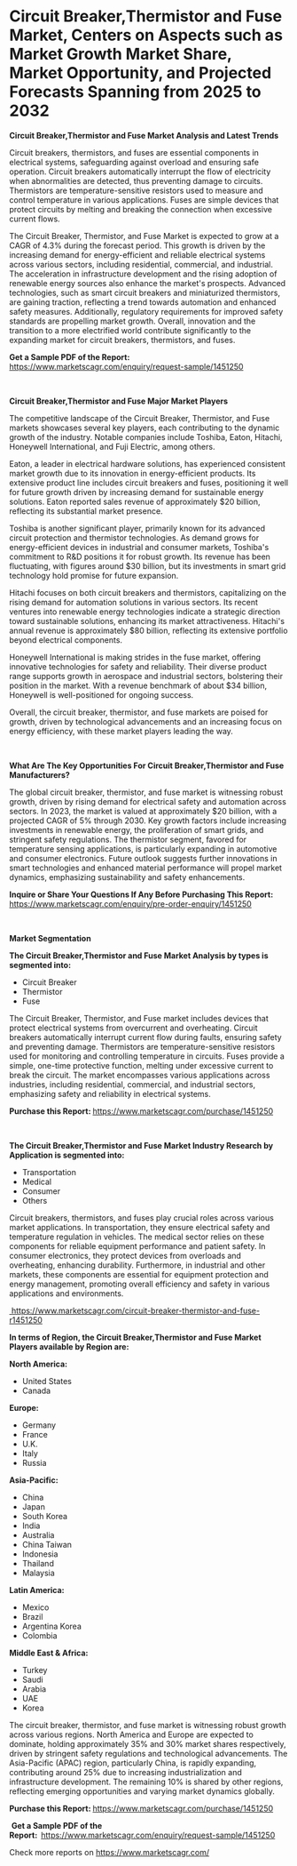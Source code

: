 <p><h1>Circuit Breaker,Thermistor and Fuse Market, Centers on Aspects such as Market Growth Market Share, Market Opportunity, and Projected Forecasts Spanning from 2025 to 2032</h1></p><p><strong>Circuit Breaker,Thermistor and Fuse Market Analysis and Latest Trends</strong></p>
<p><p>Circuit breakers, thermistors, and fuses are essential components in electrical systems, safeguarding against overload and ensuring safe operation. Circuit breakers automatically interrupt the flow of electricity when abnormalities are detected, thus preventing damage to circuits. Thermistors are temperature-sensitive resistors used to measure and control temperature in various applications. Fuses are simple devices that protect circuits by melting and breaking the connection when excessive current flows.</p><p>The Circuit Breaker, Thermistor, and Fuse Market is expected to grow at a CAGR of 4.3% during the forecast period. This growth is driven by the increasing demand for energy-efficient and reliable electrical systems across various sectors, including residential, commercial, and industrial. The acceleration in infrastructure development and the rising adoption of renewable energy sources also enhance the market's prospects. Advanced technologies, such as smart circuit breakers and miniaturized thermistors, are gaining traction, reflecting a trend towards automation and enhanced safety measures. Additionally, regulatory requirements for improved safety standards are propelling market growth. Overall, innovation and the transition to a more electrified world contribute significantly to the expanding market for circuit breakers, thermistors, and fuses.</p></p>
<p><strong>Get a Sample PDF of the Report:&nbsp;</strong> <a href="https://www.marketscagr.com/enquiry/request-sample/1451250?utm_campaign=3032&utm_medium=2&utm_source=Github&utm_content=ia&utm_term=09032025&utm_id=circuit-breakerthermistor-and-fuse">https://www.marketscagr.com/enquiry/request-sample/1451250</a></p>
<p>&nbsp;</p>
<p><strong>Circuit Breaker,Thermistor and Fuse Major Market Players</strong></p>
<p><p>The competitive landscape of the Circuit Breaker, Thermistor, and Fuse markets showcases several key players, each contributing to the dynamic growth of the industry. Notable companies include Toshiba, Eaton, Hitachi, Honeywell International, and Fuji Electric, among others.</p><p>Eaton, a leader in electrical hardware solutions, has experienced consistent market growth due to its innovation in energy-efficient products. Its extensive product line includes circuit breakers and fuses, positioning it well for future growth driven by increasing demand for sustainable energy solutions. Eaton reported sales revenue of approximately $20 billion, reflecting its substantial market presence.</p><p>Toshiba is another significant player, primarily known for its advanced circuit protection and thermistor technologies. As demand grows for energy-efficient devices in industrial and consumer markets, Toshiba's commitment to R&D positions it for robust growth. Its revenue has been fluctuating, with figures around $30 billion, but its investments in smart grid technology hold promise for future expansion.</p><p>Hitachi focuses on both circuit breakers and thermistors, capitalizing on the rising demand for automation solutions in various sectors. Its recent ventures into renewable energy technologies indicate a strategic direction toward sustainable solutions, enhancing its market attractiveness. Hitachi's annual revenue is approximately $80 billion, reflecting its extensive portfolio beyond electrical components.</p><p>Honeywell International is making strides in the fuse market, offering innovative technologies for safety and reliability. Their diverse product range supports growth in aerospace and industrial sectors, bolstering their position in the market. With a revenue benchmark of about $34 billion, Honeywell is well-positioned for ongoing success.</p><p>Overall, the circuit breaker, thermistor, and fuse markets are poised for growth, driven by technological advancements and an increasing focus on energy efficiency, with these market players leading the way.</p></p>
<p>&nbsp;</p>
<p><strong>What Are The Key Opportunities For Circuit Breaker,Thermistor and Fuse Manufacturers?</strong></p>
<p><p>The global circuit breaker, thermistor, and fuse market is witnessing robust growth, driven by rising demand for electrical safety and automation across sectors. In 2023, the market is valued at approximately $20 billion, with a projected CAGR of 5% through 2030. Key growth factors include increasing investments in renewable energy, the proliferation of smart grids, and stringent safety regulations. The thermistor segment, favored for temperature sensing applications, is particularly expanding in automotive and consumer electronics. Future outlook suggests further innovations in smart technologies and enhanced material performance will propel market dynamics, emphasizing sustainability and safety enhancements.</p></p>
<p><strong>Inquire or Share Your Questions If Any Before Purchasing This Report:</strong> <a href="https://www.marketscagr.com/enquiry/pre-order-enquiry/1451250?utm_campaign=3032&utm_medium=2&utm_source=Github&utm_content=ia&utm_term=09032025&utm_id=circuit-breakerthermistor-and-fuse">https://www.marketscagr.com/enquiry/pre-order-enquiry/1451250</a></p>
<p>&nbsp;</p>
<p><strong>Market Segmentation</strong></p>
<p><strong>The Circuit Breaker,Thermistor and Fuse Market Analysis by types is segmented into:</strong></p>
<p><ul><li>Circuit Breaker</li><li>Thermistor</li><li>Fuse</li></ul></p>
<p><p>The Circuit Breaker, Thermistor, and Fuse market includes devices that protect electrical systems from overcurrent and overheating. Circuit breakers automatically interrupt current flow during faults, ensuring safety and preventing damage. Thermistors are temperature-sensitive resistors used for monitoring and controlling temperature in circuits. Fuses provide a simple, one-time protective function, melting under excessive current to break the circuit. The market encompasses various applications across industries, including residential, commercial, and industrial sectors, emphasizing safety and reliability in electrical systems.</p></p>
<p><strong>Purchase this Report:&nbsp;</strong><a href="https://www.marketscagr.com/purchase/1451250?utm_campaign=3032&utm_medium=2&utm_source=Github&utm_content=ia&utm_term=09032025&utm_id=circuit-breakerthermistor-and-fuse">https://www.marketscagr.com/purchase/1451250</a></p>
<p>&nbsp;</p>
<p><strong>The Circuit Breaker,Thermistor and Fuse Market Industry Research by Application is segmented into:</strong></p>
<p><ul><li>Transportation</li><li>Medical</li><li>Consumer</li><li>Others</li></ul></p>
<p><p>Circuit breakers, thermistors, and fuses play crucial roles across various market applications. In transportation, they ensure electrical safety and temperature regulation in vehicles. The medical sector relies on these components for reliable equipment performance and patient safety. In consumer electronics, they protect devices from overloads and overheating, enhancing durability. Furthermore, in industrial and other markets, these components are essential for equipment protection and energy management, promoting overall efficiency and safety in various applications and environments.</p></p>
<p><a href="https://www.marketscagr.com/circuit-breaker-thermistor-and-fuse-r1451250?utm_campaign=3032&utm_medium=2&utm_source=Github&utm_content=ia&utm_term=09032025&utm_id=circuit-breakerthermistor-and-fuse">&nbsp;https://www.marketscagr.com/circuit-breaker-thermistor-and-fuse-r1451250</a></p>
<p><strong>In terms of Region, the Circuit Breaker,Thermistor and Fuse Market Players available by Region are:</strong></p>
<p>
    <p> <strong> North America: </strong>
        <ul>
            <li>United States</li>
            <li>Canada</li>
        </ul>
        </p> 
    <p> <strong> Europe: </strong>
        <ul>
            <li>Germany</li>
            <li>France</li>
            <li>U.K.</li>
            <li>Italy</li>
            <li>Russia</li>
        </ul>
        </p> 
    <p> <strong> Asia-Pacific: </strong>
        <ul>
            <li>China</li>
            <li>Japan</li>
            <li>South Korea</li>
            <li>India</li>
            <li>Australia</li>
            <li>China Taiwan</li>
            <li>Indonesia</li>
            <li>Thailand</li>
            <li>Malaysia</li>
        </ul>
        </p> 
    <p> <strong> Latin America: </strong>
        <ul>
            <li>Mexico</li>
            <li>Brazil</li>
            <li>Argentina Korea</li>
            <li>Colombia</li>
        </ul>
        </p> 
    <p> <strong> Middle East & Africa: </strong>
        <ul>
            <li>Turkey</li>
            <li>Saudi</li>
            <li>Arabia</li>
            <li>UAE</li>
            <li>Korea</li>
        </ul>
    </p>
    </p>
<p><p>The circuit breaker, thermistor, and fuse market is witnessing robust growth across various regions. North America and Europe are expected to dominate, holding approximately 35% and 30% market shares respectively, driven by stringent safety regulations and technological advancements. The Asia-Pacific (APAC) region, particularly China, is rapidly expanding, contributing around 25% due to increasing industrialization and infrastructure development. The remaining 10% is shared by other regions, reflecting emerging opportunities and varying market dynamics globally.</p></p>
<p><strong>Purchase this Report: </strong><a href="https://www.marketscagr.com/purchase/1451250?utm_campaign=3032&utm_medium=2&utm_source=Github&utm_content=ia&utm_term=09032025&utm_id=circuit-breakerthermistor-and-fuse">https://www.marketscagr.com/purchase/1451250</a></p>
<p>&nbsp;<strong>Get a Sample PDF of the Report:&nbsp;&nbsp;</strong><a href="https://www.marketscagr.com/enquiry/request-sample/1451250?utm_campaign=3032&utm_medium=2&utm_source=Github&utm_content=ia&utm_term=09032025&utm_id=circuit-breakerthermistor-and-fuse">https://www.marketscagr.com/enquiry/request-sample/1451250</a></p>
<p><strong></strong></p>
<p>Check more reports on <a href="https://www.marketscagr.com/?utm_campaign=3032&utm_medium=2&utm_source=Github&utm_content=ia&utm_term=09032025&utm_id=circuit-breakerthermistor-and-fuse">https://www.marketscagr.com/</a></p>